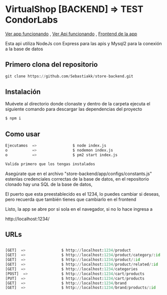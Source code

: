 # VirtualShop [BACKEND] => TEST CondorLabs

[Ver app funcionando](http://www.virtual-shop.tk)
, [Ver Api funcionando](http://181.48.223.134:1234/product)
, [Frontend de la app](https://github.com/Sebastiakk/store)

Esta api utiliza NodeJs con Express para las apis y Mysql2 para la conexión a la base de datos 
## Primero clona del repositorio

```python
git clone https://github.com/Sebastiakk/store-backend.git
```
 
## Instalación 

Muévete al directorio donde clonaste y dentro de la carpeta ejecuta el siguiente comando para descargar las dependencias del proyecto

```bash
$ npm i
```

## Como usar

```python
Ejecutamos  =>                $ node index.js
o           =>                $ nodemon index.js
o           =>                $ pm2 start index.js

Valida primero que los tengas instalados
```

Asegúrate que en el archivo "store-backend/app/configs/constants.js" estenlas credenciales correctas de la base de datos, en el repositorio clonado hay una SQL de la base de datos,

El puerto que esta preestablecido es el 1234, lo puedes cambiar si deseas, pero recuerda que también tienes que cambiarlo en el frontend


Listo, la app se abre por si sola en el navegador, si no lo hace ingresa a 

http://localhost:1234/


## URLs

```python

[GET]  =>                $ http://localhost:1234/product
[GET]  =>                $ http://localhost:1234/product/category/:id
[GET]  =>                $ http://localhost:1234/product/:id
[GET]  =>                $ http://localhost:1234/product/related/:id
[GET]  =>                $ http://localhost:1234/categories
[POST]  =>               $ http://localhost:1234/cart/products
[PUT]  =>                $ http://localhost:1234/cart/products
[GET]  =>                $ http://localhost:1234/brand
[GET]  =>                $ http://localhost:1234/brand/products/:id

```
